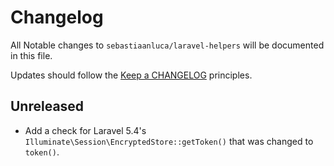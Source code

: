 # Changelog

All Notable changes to `sebastiaanluca/laravel-helpers` will be documented in this file.

Updates should follow the [Keep a CHANGELOG](http://keepachangelog.com/) principles.

##  Unreleased

- Add a check for Laravel 5.4's `Illuminate\Session\EncryptedStore::getToken()` that was changed to `token()`.
